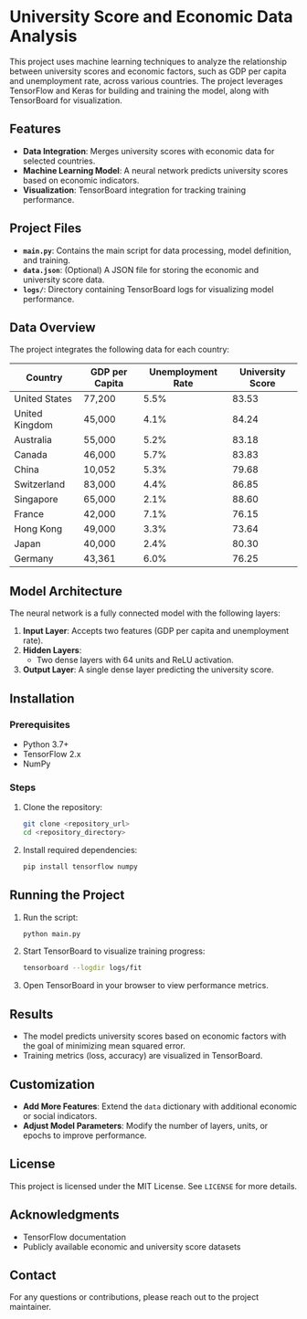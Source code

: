 # University Score and Economic Data Analysis

This project uses machine learning techniques to analyze the relationship between university scores and economic factors, such as GDP per capita and unemployment rate, across various countries. The project leverages TensorFlow and Keras for building and training the model, along with TensorBoard for visualization.

## Features
- **Data Integration**: Merges university scores with economic data for selected countries.
- **Machine Learning Model**: A neural network predicts university scores based on economic indicators.
- **Visualization**: TensorBoard integration for tracking training performance.

## Project Files
- **`main.py`**: Contains the main script for data processing, model definition, and training.
- **`data.json`**: (Optional) A JSON file for storing the economic and university score data.
- **`logs/`**: Directory containing TensorBoard logs for visualizing model performance.

## Data Overview
The project integrates the following data for each country:

| Country         | GDP per Capita | Unemployment Rate | University Score |
|-----------------|----------------|-------------------|------------------|
| United States   | 77,200         | 5.5%              | 83.53           |
| United Kingdom  | 45,000         | 4.1%              | 84.24           |
| Australia       | 55,000         | 5.2%              | 83.18           |
| Canada          | 46,000         | 5.7%              | 83.83           |
| China           | 10,052         | 5.3%              | 79.68           |
| Switzerland     | 83,000         | 4.4%              | 86.85           |
| Singapore       | 65,000         | 2.1%              | 88.60           |
| France          | 42,000         | 7.1%              | 76.15           |
| Hong Kong       | 49,000         | 3.3%              | 73.64           |
| Japan           | 40,000         | 2.4%              | 80.30           |
| Germany         | 43,361         | 6.0%              | 76.25           |

## Model Architecture
The neural network is a fully connected model with the following layers:
1. **Input Layer**: Accepts two features (GDP per capita and unemployment rate).
2. **Hidden Layers**:
   - Two dense layers with 64 units and ReLU activation.
3. **Output Layer**: A single dense layer predicting the university score.

## Installation
### Prerequisites
- Python 3.7+
- TensorFlow 2.x
- NumPy

### Steps
1. Clone the repository:
   ```bash
   git clone <repository_url>
   cd <repository_directory>
   ```
2. Install required dependencies:
   ```bash
   pip install tensorflow numpy
   ```

## Running the Project
1. Run the script:
   ```bash
   python main.py
   ```
2. Start TensorBoard to visualize training progress:
   ```bash
   tensorboard --logdir logs/fit
   ```
3. Open TensorBoard in your browser to view performance metrics.

## Results
- The model predicts university scores based on economic factors with the goal of minimizing mean squared error.
- Training metrics (loss, accuracy) are visualized in TensorBoard.

## Customization
- **Add More Features**: Extend the `data` dictionary with additional economic or social indicators.
- **Adjust Model Parameters**: Modify the number of layers, units, or epochs to improve performance.

## License
This project is licensed under the MIT License. See `LICENSE` for more details.

## Acknowledgments
- TensorFlow documentation
- Publicly available economic and university score datasets

## Contact
For any questions or contributions, please reach out to the project maintainer.
